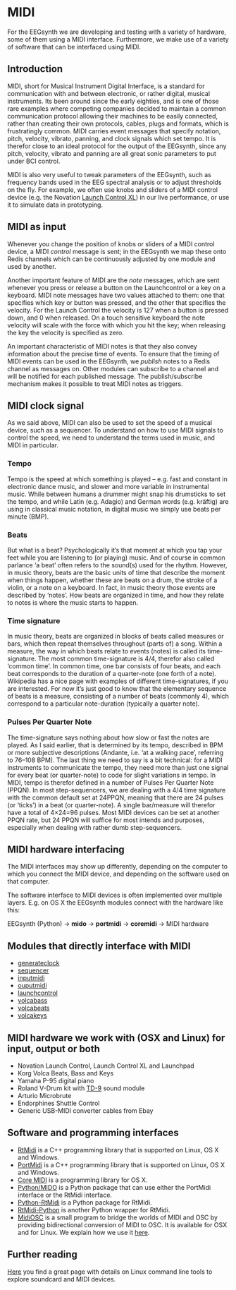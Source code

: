 # MIDI

For the EEGsynth we are developing and testing with a variety of hardware, some of them using a 
MIDI interface. Furthermore, we make use of a variety of software that can be interfaced using MIDI.

## Introduction

MIDI, short for Musical Instrument Digital Interface, is a standard for communication with and between electronic, 
or rather digital, musical instruments. Its been around since the early eighties, and is one of those rare examples
where competing companies decided to maintain a common communication protocol allowing their machines to be easily 
connected, rather than creating their own protocols, cables, plugs and formats, which is frustratingly common. 
MIDI carries event messages that specify notation, pitch, velocity, vibrato, panning, and clock signals which set 
tempo. It is therefor close to an ideal protocol for the output of the EEGsynth, since any 
pitch, velocity, vibrato and panning are all great sonic parameters to put under BCI control.

MIDI is also very useful to tweak parameters of the EEGsynth, such as frequency bands used in the EEG spectral 
analysis or to adjust thresholds on the fly. For example, we often use knobs and sliders 
of a MIDI control device (e.g. the Novation [Launch Control XL](https://novationmusic.com/launch/launch-control-xl)) 
in our live performance, or use it to simulate data in prototyping.

## MIDI as input

Whenever you change the position of knobs or sliders of a MIDI control device, 
a MIDI *control* message is sent; in the EEGsynth we map these onto Redis channels which 
can be continuously adjusted by one module and used by another.

Another important feature of MIDI are the *note* messages, which are sent whenever you press or 
release a button on the Launchcontrol or a key on a keyboard. MIDI note messages have two 
values attached to them: one that specifies which key or button was pressed, and the other 
that specifies the velocity. For the Launch Control the velocity is 127 when a button is pressed 
down, and 0 when released. On a touch sensitive keyboard the note velocity will scale with the 
force with which you hit the key; when releasing the key the velocity is specified as zero.

An important characteristic of MIDI notes is that they also convey information about the precise 
time of events. To ensure that the timing of MIDI events can be used in the EEGsynth, we 
*publish* notes to a Redis channel as messages on. Other modules can subscribe to a channel 
and will be notified for each published message. The publish/subscribe mechanism makes it 
possible to treat MIDI notes as triggers.

## MIDI clock signal

As we said above, MIDI can also be used to set the speed of a musical device, such as a sequencer.
To understand on how to use MIDI signals to control the speed, we need to understand the terms used in music, and MIDI in particular. 

### Tempo
Tempo is the speed at which something is played – e.g. fast and constant in electronic dance music, 
and slower and more variable in instrumental music. While between humans a drummer might snap his drumsticks to set 
the tempo, and while Latin (e.g. Adagio) and German words (e.g. kräftig) are using in classical music notation, 
in digital music we simply use beats per minute (BMP).

### Beats
But what is a beat? Psychologically it’s that moment at which you tap your feet while you are listening to 
(or playing) music. And of course in common parlance ‘a beat’ often refers to the sound(s) used for the rhythm. 
However, in music theory, beats are the basic units of time that describe the moment when things happen, whether 
these are beats on a drum, the stroke of a violin, or a note on a keyboard. In fact, in music theory those events 
are described by ‘notes’. How beats are organized in time, and how they relate to notes is where the music starts 
to happen.

### Time signature
In music theory, beats are organized in blocks of beats called measures or bars, which then repeat themselves 
throughout (parts of) a song. Within a measure, the way in which beats relate to events (notes) is called its 
time-signature. The most common time-signature is 4/4, therefor also called ‘common time’. In common time, one bar 
consists of four beats, and each beat corresponds to the duration of a quarter-note (one forth of a note). 
Wikipedia has a nice page with examples of different time-signatures, if you are interested. For now it’s just good 
to know that the elementary sequence of beats is a measure, consisting of a number of beats (commonly 4), which 
correspond to a particular note-duration (typically a quarter note). 

### Pulses Per Quarter Note
The time-signature says nothing about how slow or fast the notes are played. As I said earlier, that is determined 
by its tempo, described in BPM or more subjective descriptions (Andante, i.e. ‘at a walking pace’, referring to 
76–108 BPM). The last thing we need to say is a bit technical: for a MIDI instruments to communicate the tempo, 
they need more than just one signal for every beat (or quarter-note) to code for slight variations in tempo. 
In MIDI, tempo is therefor defined in a number of Pulses Per Quarter Note (PPQN). In most step-sequencers, we are 
dealing with a 4/4 time signature with the common default set at 24PPQN, meaning that there are 24 pulses 
(or ‘ticks’) in a beat (or quarter-note). A single bar/measure will therefor have a total of 4×24=96 pulses. 
Most MIDI devices can be set at another PPQN rate, but 24 PPQN will suffice for most intends and purposes, 
especially when dealing with rather dumb step-sequencers.

## MIDI hardware interfacing

The MIDI interfaces may show up differently, depending on the computer to which you connect the 
MIDI device, and depending on the software used on that computer.

The software interface to MIDI devices is often implemented over multiple layers. 
E.g. on OS X the EEGsynth modules connect with the hardware like this:

EEGsynth (Python) &rarr; **mido** &rarr; **portmidi** &rarr; **coremidi** &rarr; MIDI hardware

## Modules that directly interface with MIDI

* [generateclock](../module/generateclock)
* [sequencer](../module/sequencer)
* [inputmidi](../module/inputmidi)
* [ouputmidi](../module/ouputmidi)
* [launchcontrol](../module/launchcontrol)
* [volcabass](../module/volcabass)
* [volcabeats](../module/volcabeats)
* [volcakeys](../module/volcakeys)

## MIDI hardware we work with (OSX and Linux) for input, output or both

* Novation Launch Control, Launch Control XL and Launchpad
* Korg Volca Beats, Bass and Keys
* Yamaha P-95 digital piano
* Roland V-Drum kit with [TD-9](https://www.roland.com/us/products/td-9/) sound module
* Arturio Microbrute
* Endorphines Shuttle Control
* Generic USB-MIDI converter cables from Ebay

## Software and programming interfaces

* [RtMidi](https://www.music.mcgill.ca/~gary/rtmidi/) is a C++ programming library that is 
supported on Linux, OS X and Windows.
* [PortMidi](http://portmedia.sourceforge.net/portmidi/) is a C++ programming library that is supported on Linux, OS X 
and Windows.
* [Core MIDI](https://developer.apple.com/library/ios/documentation/MusicAudio/Reference/CACoreMIDIRef/) 
is a programming library for OS X.
* [Python/MIDO](https://mido.readthedocs.org) is a Python package that can use either the PortMidi 
interface or the RtMidi interface.
* [Python-RtMidi](https://pypi.python.org/pypi/python-rtmidi) is a Python package for RtMidi.
* [RtMidi-Python](https://pypi.python.org/pypi/rtmidi-python) is another Python wrapper for RtMidi. 
* [MidiOSC](https://github.com/jstutters/MidiOSC) is a small program to bridge the worlds of MIDI and OSC by providing 
bidirectional conversion of MIDI to OSC. It is available for OSX and for Linux. We explain how we 
use it [here](midiosc.md).  

## Further reading

[Here](http://tedfelix.com/linux/linux-midi.html) you find a great page with details on Linux command line tools to 
explore soundcard and MIDI devices.


